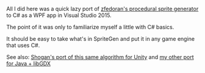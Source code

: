 All I did here was a quick lazy port of [zfedoran's procedural sprite generator](https://github.com/zfedoran/pixel-sprite-generator) to C# as a WPF app in Visual Studio 2015.

The point of it was only to familiarize myself a little with C# basics.

It should be easy to take what's in SpriteGen and put it in any game engine that uses C#.

See also: [Shogan's port of this same algorithm for Unity](https://github.com/Shogan/PixelSpriteGenerator-Unity) and [my other port for Java + libGDX](https://github.com/BenMcLean/pixel-sprite-generator-libgdx)
